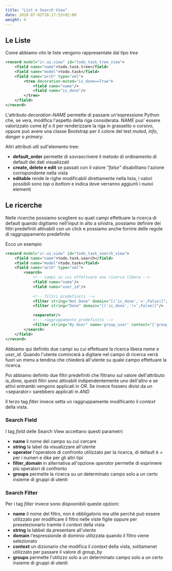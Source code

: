 ```yaml
---
title: "List e Search View"
date: 2018-07-02T16:17:53+02:00
weight: 4
---
```


## Le Liste

Come abbiamo vito le liste vengono rappresentate dal tipo _tree_

```xml
<record model="ir.ui.view" id="todo_task_tree_view">
    <field name="name">todo.task.tree</field>
    <field name="model">todo.task</field>
    <field name="arch" type="xml">
        <tree decoration-muted="is_done==True">
            <field name="name"/>
            <field name="is_done"/>
        </tree>
    </field>
</record>
```

L'attributo _decoration-NAME_ permette di passare un'espressione Python che, se vera, modifica l'aspetto della riga considerata. _NAME_ puo' essere valorizzato come _bf_ o _it_ per renderizzare la riga in grassetto o corsivo, oppure può avere una classe Bootstrap per il colore del test _muted_, _info_, _danger_ o _primary_.

Altri attributi utli sull'elemento tree:

- **default_order** permette di sovrascrivere il metodo di ordinamento di default dei dati visualizzati
- **create, delete e edit** se passati con il valore _"false"_ disabilitano l'azione corrispondente nella vista
- **editable** rende le righe modificabili direttamente nella lista, i valori possibili sono _top_ o _bottom_ e indica dove verranno aggiunti i nuovi elementi


## Le ricerche

Nelle ricerche possiamo scegliere su quali campi effettuare la ricerca di default quando digitiamo nell'input in alto a sinistra, possiamo definire dei filtri predefiniti attivabili con un click e possiamo anche fornire delle regole di raggruppamento predefinite

Ecco un esempio

```xml
<record model="ir.ui.view" id="todo_task_search_view">
    <field name="name">todo.task.search</field>
    <field name="model">todo.task</field>
    <field name="arch" type="xml">
        <search>
            <!-- campi su cui effettuare una ricerca libera -->
            <field name="name"/>
            <field name="user_id"/>
            
            <!-- filtri predefiniti -->
            <filter string="Not Done" domain="[('is_done','=',False)]"/>
            <filter string="Done" domain="[('is_done','!=',False)]"/>

            <separator/>
            <!-- raggruppamento predefinito -->
            <filter string="By User" name='group_user' context="{'group_by': 'user_id'}"/>
        </search>
    </field>
</record>
```

Abbiamo qui definito due campi su cui effettuare la ricerca libera _name_ e _user\_id_. Quando l'utente comincerà a digitare nel campo di ricerca verrà fuori un menu a tendina che chiederà all'utente su quale campo effettuare la ricerca.

Poi abbiamo definito due filtri predefiniti che filtrano sul valore dell'attributo _is\_done_, questi filtri sono attivabili indipendentemente uno dell'altro e se attivi entrambi vengono applicati in _OR_. Se invece fossero divisi da un \<separator\> sarebbero applicati in _AND_

Il terzo tag _fitler_ invece setta un raggruppamente modificanto il _context_ della vista. 

### Search Field

I tag _field_ delle Search View accettano questi parametri:

- **name** il nome del campo su cui cercare
- **string** la label da visualizzare all'utente
- **operator** l'operatore di confronto utilizzato per la ricerca, di default è _=_ per i numeri e _ilike_ per gli altri tipi
- **filter_domain** in alternativa all'opzione _operator_ permette di esprimere più operatori di confronto 
- **groups** permette la ricerca su un determinato campo solo a un certo insieme di gruppi di utenti

### Search Filter

Per i tag _filter_ invece sono dispoonibili queste opzioni:

- **name** il nome del filtro, non è obbligatorio ma utile perchè può essere utilizzato per modificare il filtro nelle viste figlie oppure per preselezionarlo tramite il _context_ della vista
- **string** la labbel da presentare all'utente
- **domain** l'espressionde di dominio utilizzata quando il filtro viene selezionato
- **context**  un dizionario che modifica il _context_ della vista, solitamenet utilizzato per passare il valore di _group\_by_
- **groups** permette l'utilizzo solo a  un determinato campo solo a un certo insieme di gruppi di utenti
